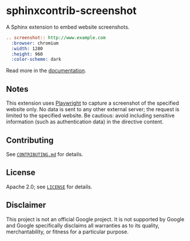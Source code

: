 # sphinxcontrib-screenshot

A Sphinx extension to embed website screenshots.

```rst
.. screenshot:: http://www.example.com
  :browser: chromium
  :width: 1280
  :height: 960
  :color-scheme: dark
```

Read more in the [documentation](https://sphinxcontrib-screenshot.readthedocs.io).

## Notes

This extension uses [Playwright](https://playwright.dev) to capture a screenshot of the specified website only.
No data is sent to any other external server; the request is limited to the specified website.
Be cautious: avoid including sensitive information (such as authentication data) in the directive content.

## Contributing

See [`CONTRIBUTING.md`](CONTRIBUTING.md) for details.

## License

Apache 2.0; see [`LICENSE`](LICENSE) for details.

## Disclaimer

This project is not an official Google project. It is not supported by
Google and Google specifically disclaims all warranties as to its quality,
merchantability, or fitness for a particular purpose.
